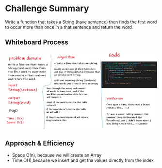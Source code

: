 # Challenge Summary
Write a function that takes a String (have sentence) then finds the first word to occur more than once in a that sentence and return the word.
## Whiteboard Process
![whitboard](wb31.jpg)
## Approach & Efficiency
- Space O(n), because we will create an Array
- Time O(1),because we insert and get tha values directly from the index
